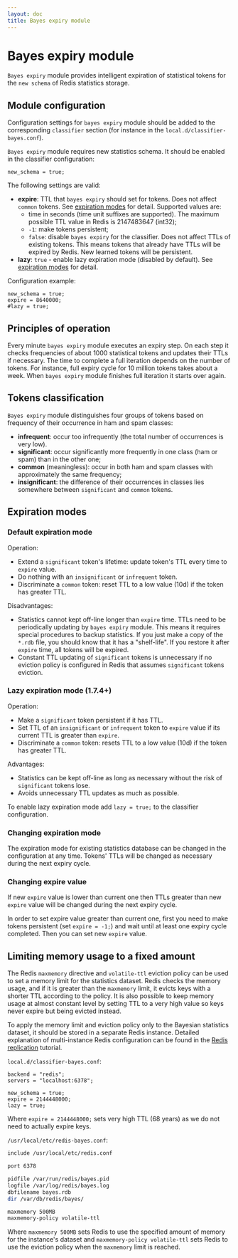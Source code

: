 ```yaml
---
layout: doc
title: Bayes expiry module
---
```


# Bayes expiry module

`Bayes expiry` module provides intelligent expiration of statistical tokens for the `new schema` of Redis statistics storage.

## Module configuration

Configuration settings for `bayes expiry` module should be added to the corresponding `classifier` section (for instance in the `local.d/classifier-bayes.conf`).

`Bayes expiry` module requires new statistics schema. It should be enabled in the classifier configuration:

```ucl
new_schema = true;
```

The following settings are valid:
- **expire**: TTL that `bayes expiry` should set for tokens. Does not affect `common` tokens. See [expiration modes](#expiration-modes) for detail. Supported values are:
  * time in seconds (time unit suffixes are supported). The maximum possible TTL value in Redis is 2147483647 (int32);
  * `-1`: make tokens persistent;
  * `false`: disable `bayes expiry` for the classifier. Does not affect TTLs of existing tokens. This means tokens that already have TTLs will be expired by Redis. New learned tokens  will be persistent.
- **lazy**: `true` - enable lazy expiration mode (disabled by default). See [expiration modes](#expiration-modes) for detail.

Configuration example:
```ucl
new_schema = true;
expire = 8640000;
#lazy = true;
```

## Principles of operation

Every minute `bayes expiry` module executes an expiry step. On each step it checks frequencies of about 1000 statistical tokens and updates their TTLs if necessary. The time to complete a full iteration depends on the number of tokens. For instance, full expiry cycle for 10 million tokens takes about a week. When `bayes expiry` module finishes full iteration it starts over again.

## Tokens classification

`Bayes expiry` module distinguishes four groups of tokens based on frequency of their occurrence in ham and spam classes:
- **infrequent**: occur too infrequently (the total number of occurrences is very low).
- **significant**: occur significantly more frequently in one class (ham or spam) than in the other one;
- **common** (meaningless): occur in both ham and spam classes with approximately the same frequency;
- **insignificant**: the difference of their occurrences in classes lies somewhere between `significant` and `common` tokens.

## Expiration modes

### Default expiration mode
Operation:
- Extend a `significant` token's lifetime: update token's TTL every time to `expire` value.
- Do nothing with an `insignificant` or `infrequent` token.
- Discriminate a `common` token: reset TTL to a low value (10d) if the token has greater TTL.

Disadvantages:
- Statistics cannot kept off-line longer than `expire` time. TTLs need to be periodically updating by `bayes expiry` module. This means it requires special procedures to backup statistics. If you just make a copy of the `*.rdb` file, you should know that it has a "shelf-life". If you restore it after `expire` time, all tokens will be expired.
- Constant TTL updating of `significant` tokens is unnecessary if no eviction policy is configured in Redis that assumes `significant` tokens eviction.

### Lazy expiration mode (1.7.4+)
Operation:
- Make a `significant` token persistent if it has TTL.
- Set TTL of an `insignificant` or `infrequent` token to `expire` value if its current TTL is greater than `expire`.
- Discriminate a `common` token: resets TTL to a low value (10d) if the token has greater TTL.

Advantages:
- Statistics can be kept off-line as long as necessary without the risk of `significant` tokens lose.
- Avoids unnecessary TTL updates as much as possible.

To enable lazy expiration mode add `lazy = true;` to the classifier configuration.

### Changing expiration mode

The expiration mode for existing statistics database can be changed in the configuration at any time. Tokens' TTLs will be changed as necessary during the next expiry cycle.

### Changing expire value

If new `expire` value is lower than current one then TTLs greater than new `expire` value will be changed during the next expiry cycle.

In order to set expire value greater than current one, first you need to make tokens persistent (set `expire = -1;`) and wait until at least one expiry cycle completed.
Then you can set new `expire` value.

## Limiting memory usage to a fixed amount

The Redis `maxmemory` directive and `volatile-ttl` eviction policy can be used to set a memory limit for the statistics dataset. Redis checks the memory usage, and if it is greater than the `maxmemory` limit, it evicts keys with a shorter TTL according to the policy. It is also possible to keep memory usage at almost constant level by setting TTL to a very high value so keys never expire but being evicted instead.

To apply the memory limit and eviction policy only to the Bayesian statistics dataset, it should be stored in a separate Redis instance. Detailed explanation of multi-instance Redis configuration can be found in the [Redis replication](../tutorials/redis_replication.html) tutorial.

`local.d/classifier-bayes.conf`:

```ucl
backend = "redis";
servers = "localhost:6378";

new_schema = true;
expire = 2144448000;
lazy = true;
```

Where `expire = 2144448000;` sets very high TTL (68 years) as we do not need to actually expire keys.

`/usr/local/etc/redis-bayes.conf`:

```sh
include /usr/local/etc/redis.conf

port 6378

pidfile /var/run/redis/bayes.pid
logfile /var/log/redis/bayes.log
dbfilename bayes.rdb
dir /var/db/redis/bayes/

maxmemory 500MB
maxmemory-policy volatile-ttl
```

Where `maxmemory 500MB` sets Redis to use the specified amount of memory for the instance's dataset and `maxmemory-policy volatile-ttl` sets Redis to use the eviction policy when the `maxmemory` limit is reached.
